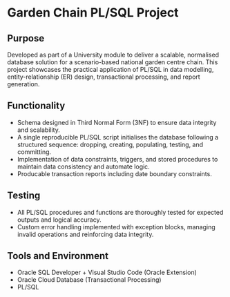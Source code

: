 # Garden Chain PL/SQL Project

## Purpose
Developed as part of a University module to deliver a scalable, normalised database solution for a scenario-based national garden centre chain. This project showcases the practical application of PL/SQL in data modelling, entity-relationship (ER) design, transactional processing, and report generation.

## Functionality
- Schema designed in Third Normal Form (3NF) to ensure data integrity and scalability.
- A single reproducible PL/SQL script initialises the database following a structured sequence: dropping, creating, populating, testing, and committing.
- Implementation of data constraints, triggers, and stored procedures to maintain data consistency and automate logic.
- Producable transaction reports including date boundary constraints. 

## Testing
- All PL/SQL procedures and functions are thoroughly tested for expected outputs and logical accuracy.
- Custom error handling implemented with exception blocks, managing invalid operations and reinforcing data integrity.

## Tools and Environment
- Oracle SQL Developer + Visual Studio Code (Oracle Extension) 
- Oracle Cloud Database (Transactional Processing)
- PL/SQL


